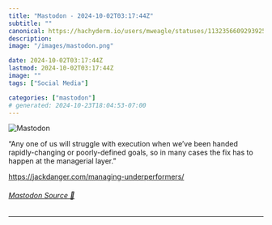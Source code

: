 ```yaml
---
title: "Mastodon - 2024-10-02T03:17:44Z"
subtitle: ""
canonical: https://hachyderm.io/users/mweagle/statuses/113235660929392590
description:
image: "/images/mastodon.png"

date: 2024-10-02T03:17:44Z
lastmod: 2024-10-02T03:17:44Z
image: ""
tags: ["Social Media"]

categories: ["mastodon"]
# generated: 2024-10-23T18:04:53-07:00
---
```

![Mastodon](/images/mastodon.png)

<p>“Any one of us will struggle with execution when we’ve been handed rapidly-changing or poorly-defined goals, so in many cases the fix has to happen at the managerial layer.”</p><p><a href="https://jackdanger.com/managing-underperformers/" target="_blank" rel="nofollow noopener noreferrer" translate="no"><span class="invisible">https://</span><span class="ellipsis">jackdanger.com/managing-underp</span><span class="invisible">erformers/</span></a></p>


###### [Mastodon Source 🐘](https://hachyderm.io/@mweagle/113235660929392590)

___
